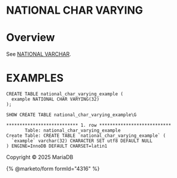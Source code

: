 
# NATIONAL CHAR VARYING


# Overview


See [NATIONAL VARCHAR](national-char.md).


# EXAMPLES


```
CREATE TABLE national_char_varying_example (
  example NATIONAL CHAR VARYING(32)
);
```

```
SHOW CREATE TABLE national_char_varying_example\G
```

```
*************************** 1. row ***************************
       Table: national_char_varying_example
Create Table: CREATE TABLE `national_char_varying_example` (
  `example` varchar(32) CHARACTER SET utf8 DEFAULT NULL
) ENGINE=InnoDB DEFAULT CHARSET=latin1
```


Copyright © 2025 MariaDB


{% @marketo/form formId="4316" %}
